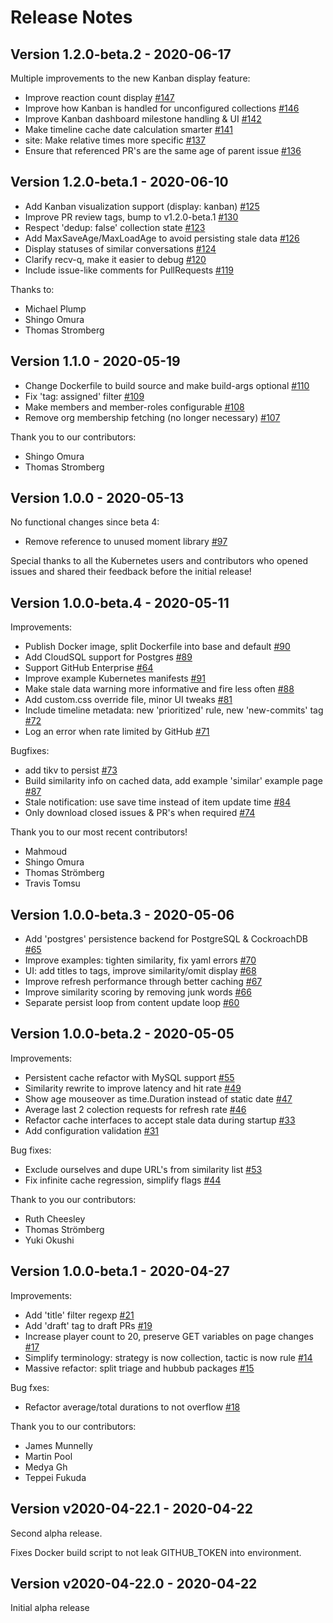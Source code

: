 # Release Notes

## Version 1.2.0-beta.2 - 2020-06-17

Multiple improvements to the new Kanban display feature:

* Improve reaction count display [#147](https://github.com/google/triage-party/pull/147)
* Improve how Kanban is handled for unconfigured collections [#146](https://github.com/google/triage-party/pull/146)
* Improve Kanban dashboard milestone handling & UI [#142](https://github.com/google/triage-party/pull/142)
* Make timeline cache date calculation smarter [#141](https://github.com/google/triage-party/pull/141)
* site: Make relative times more specific [#137](https://github.com/google/triage-party/pull/137)
* Ensure that referenced PR's are the same age of parent issue [#136](https://github.com/google/triage-party/pull/136)

## Version 1.2.0-beta.1 - 2020-06-10

* Add Kanban visualization support (display: kanban) [#125](https://github.com/google/triage-party/pull/125)
* Improve PR review tags, bump to v1.2.0-beta.1 [#130](https://github.com/google/triage-party/pull/130)
* Respect 'dedup: false' collection state [#123](https://github.com/google/triage-party/pull/123)
* Add MaxSaveAge/MaxLoadAge to avoid persisting stale data [#126](https://github.com/google/triage-party/pull/126)
* Display statuses of similar conversations [#124](https://github.com/google/triage-party/pull/124)
* Clarify recv-q, make it easier to debug [#120](https://github.com/google/triage-party/pull/120)
* Include issue-like comments for PullRequests [#119](https://github.com/google/triage-party/pull/119)

Thanks to:

* Michael Plump
* Shingo Omura
* Thomas Stromberg

## Version 1.1.0 - 2020-05-19

* Change Dockerfile to build source and make build-args optional [#110](https://github.com/google/triage-party/pull/110)
* Fix 'tag: assigned' filter [#109](https://github.com/google/triage-party/pull/109)
* Make members and member-roles configurable [#108](https://github.com/google/triage-party/pull/108)
* Remove org membership fetching (no longer necessary) [#107](https://github.com/google/triage-party/pull/107)

Thank you to our contributors:

* Shingo Omura
* Thomas Stromberg

## Version 1.0.0 - 2020-05-13

No functional changes since beta 4:

* Remove reference to unused moment library [#97](https://github.com/google/triage-party/pull/97)

Special thanks to all the Kubernetes users and contributors who opened issues and shared their feedback before the initial release!

## Version 1.0.0-beta.4 - 2020-05-11

Improvements:

* Publish Docker image, split Dockerfile into base and default [#90](https://github.com/google/triage-party/pull/90)
* Add CloudSQL support for Postgres [#89](https://github.com/google/triage-party/pull/89)
* Support GitHub Enterprise [#64](https://github.com/google/triage-party/pull/64)
* Improve example Kubernetes manifests [#91](https://github.com/google/triage-party/pull/91)
* Make stale data warning more informative and fire less often [#88](https://github.com/google/triage-party/pull/88)
* Add custom.css override file, minor UI tweaks [#81](https://github.com/google/triage-party/pull/81)
* Include timeline metadata: new 'prioritized' rule, new 'new-commits' tag [#72](https://github.com/google/triage-party/pull/72)
* Log an error when rate limited by GitHub [#71](https://github.com/google/triage-party/pull/71)

Bugfixes:

* add tikv to persist [#73](https://github.com/google/triage-party/pull/73)
* Build similarity info on cached data, add example 'similar' example page [#87](https://github.com/google/triage-party/pull/87)
* Stale notification: use save time instead of item update time [#84](https://github.com/google/triage-party/pull/84)
* Only download closed issues & PR's when required [#74](https://github.com/google/triage-party/pull/74)

Thank you to our most recent contributors!

- Mahmoud
- Shingo Omura
- Thomas Strömberg
- Travis Tomsu

## Version 1.0.0-beta.3 - 2020-05-06

* Add 'postgres' persistence backend for PostgreSQL & CockroachDB [#65](https://github.com/google/triage-party/pull/65)
* Improve examples: tighten similarity, fix yaml errors [#70](https://github.com/google/triage-party/pull/70)
* UI: add titles to tags, improve similarity/omit display [#68](https://github.com/google/triage-party/pull/68)
* Improve refresh performance through better caching  [#67](https://github.com/google/triage-party/pull/67)
* Improve similarity scoring by removing junk words [#66](https://github.com/google/triage-party/pull/66)
* Separate persist loop from content update loop [#60](https://github.com/google/triage-party/pull/60)

## Version 1.0.0-beta.2 - 2020-05-05

Improvements:

* Persistent cache refactor with MySQL support [#55](https://github.com/google/triage-party/pull/55)
* Similarity rewrite to improve latency and hit rate [#49](https://github.com/google/triage-party/pull/49)
* Show age mouseover as time.Duration instead of static date [#47](https://github.com/google/triage-party/pull/47)
* Average last 2 colection requests for refresh rate [#46](https://github.com/google/triage-party/pull/46)
* Refactor cache interfaces to accept stale data during startup [#33](https://github.com/google/triage-party/pull/33)
* Add configuration validation [#31](https://github.com/google/triage-party/pull/31)

Bug fixes:

* Exclude ourselves and dupe URL's from similarity list [#53](https://github.com/google/triage-party/pull/53)
* Fix infinite cache regression, simplify flags [#44](https://github.com/google/triage-party/pull/44)

Thank to you our contributors:

* Ruth Cheesley
* Thomas Strömberg
* Yuki Okushi

## Version 1.0.0-beta.1 - 2020-04-27

Improvements:

* Add 'title' filter regexp [#21](https://github.com/google/triage-party/pull/21)
* Add 'draft' tag to draft PRs [#19](https://github.com/google/triage-party/pull/19)
* Increase player count to 20, preserve GET variables on page changes [#17](https://github.com/google/triage-party/pull/17)
* Simplify terminology: strategy is now collection, tactic is now rule [#14](https://github.com/google/triage-party/pull/14)
* Massive refactor: split triage and hubbub packages [#15](https://github.com/google/triage-party/pull/15)

Bug fxes:

* Refactor average/total durations to not overflow [#18](https://github.com/google/triage-party/pull/18)

Thank you to our contributors:

* James Munnelly
* Martin Pool
* Medya Gh
* Teppei Fukuda

## Version v2020-04-22.1 - 2020-04-22

Second alpha release.

Fixes Docker build script to not leak GITHUB_TOKEN into environment.

## Version v2020-04-22.0 - 2020-04-22

Initial alpha release
